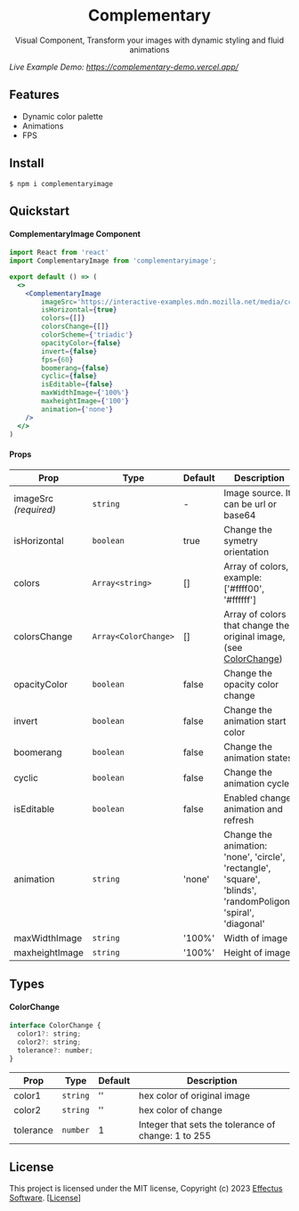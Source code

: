 <h1 align="center">Complementary</h1>

<p align="center">Visual Component, Transform your images with dynamic styling and fluid animations</p>

_Live Example Demo: https://complementary-demo.vercel.app/_

## Features

- Dynamic color palette
- Animations
- FPS

## Install

    $ npm i complementaryimage

## Quickstart

#### ComplementaryImage Component

```jsx
import React from 'react'
import ComplementaryImage from 'complementaryimage';

export default () => (
  <>
    <ComplementaryImage
        imageSrc='https://interactive-examples.mdn.mozilla.net/media/cc0-images/grapefruit-slice-332-332.jpg'
        isHorizontal={true}
        colors={[]}
        colorsChange={[]}
        colorScheme={'triadic'}
        opacityColor={false}
        invert={false}
        fps={60}
        boomerang={false}
        cyclic={false}
        isEditable={false}
        maxWidthImage={'100%'}
        maxheightImage={'100'}
        animation={'none'}
    />
  </>
)
```

#### Props

| **Prop**                        | **Type**           | **Default**               | **Description**                                                    |
|---------------------------------|--------------------|---------------------------|--------------------------------------------------------------------|
| imageSrc _(required)_  | `string`          | -                         | Image source. It can be url or base64                                              |
| isHorizontal                  | `boolean`         | true                | Change the symetry orientation                                              |
| colors                | `Array<string>`    | [] | Array of colors, example: ['#ffff00', '#ffffff']         |
| colorsChange                      | `Array<ColorChange>`    | []                 | Array of colors that change the original image, (see [ColorChange](#colorChange))                                 |
| opacityColor                  | `boolean`         | false                | Change the opacity color change                                                     |
| invert                  | `boolean`         | false                | Change the animation start color                                                   |
| boomerang                  | `boolean`         | false                | Change the animation states                                               |
| cyclic                  | `boolean`         | false                | Change the animation cycle                                                   |
| isEditable                  | `boolean`         | false                | Enabled change animation and refresh                                                  |
| animation                  | `string`         | 'none'                | Change the animation: 'none', 'circle', 'rectangle', 'square', 'blinds',  'randomPoligon',  'spiral', 'diagonal'                                 |
| maxWidthImage                 | `string`           | '100%'                         | Width of image                                          |
| maxheightImage                 | `string`           | '100%'                         | Height of image            |


## Types

#### ColorChange

```jsx
interface ColorChange {
  color1?: string;
  color2?: string;
  tolerance?: number; 
}
```

| **Prop**   | **Type**     | **Default** | **Description**                                                                                       |
|------------|--------------|-------------|-------------------------------------------------------------------------------------------------------|
| color1     | `string`     | ''          | hex color of original image                                                               |
| color2     | `string`     | ''          | hex color of change            |
| tolerance | `number`     | 1           | Integer that sets the tolerance of change: 1 to 255 |


## License

This project is licensed under the MIT license, Copyright (c) 2023 <a href="https://effectussoftware.com">Effectus Software</a>. [[License](LICENSE)]